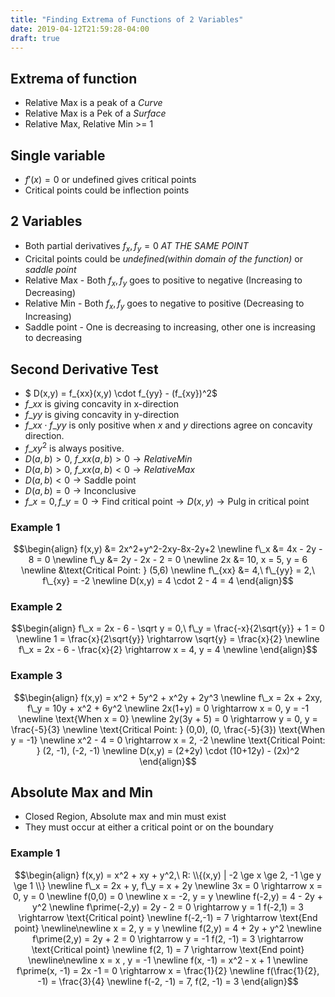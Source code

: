 ```yaml
---
title: "Finding Extrema of Functions of 2 Variables"
date: 2019-04-12T21:59:28-04:00
draft: true
---
```


## Extrema of function
* Relative Max is a peak of a _Curve_
* Relative Max is a Pek of a _Surface_
* Relative Max, Relative Min >= 1

## Single variable
* $f\prime(x) = 0\text{ or undefined}$ gives critical points
* Critical points could be inflection points

## 2 Variables
* Both partial derivatives $f_x, f_y = 0$ _AT THE SAME POINT_
* Cricital points could be _undefined(within domain of the function)_ or _saddle point_
* Relative Max - Both $f_x, f_y$ goes to positive to negative (Increasing to Decreasing)
* Relative Min - Both $f_x, f_y$ goes to negative to positive (Decreasing to Increasing)
* Saddle point - One is decreasing to increasing, other one is increasing to decreasing

## Second Derivative Test
* $ D(x,y) = f\_{xx}(x,y) \cdot f\_{yy} - (f\_{xy})^2$
* $f\_{xx}$ is giving concavity in x-direction
* $f\_{yy}$ is giving concavity in y-direction
* $f\_{xx} \cdot f\_{yy}$ is only positive when $x$ and $y$ directions agree on concavity direction.
* $f\_{xy}^2$ is always positive.
* $D(a,b) > 0,\ f\_{xx}(a,b) > 0 \rightarrow Relative Min$
* $D(a,b) > 0,\ f\_{xx}(a,b) < 0 \rightarrow Relative Max$
* $D(a,b) < 0 \rightarrow \text{Saddle point}$
* $D(a,b) = 0 \rightarrow \text{Inconclusive}$
* $f\_x = 0, f\_y = 0 \rightarrow \text{Find critical point} \rightarrow D(x,y) \rightarrow \text{Pulg in critical point}$

### Example 1
$$\begin{align}
f(x,y) &= 2x^2+y^2-2xy-8x-2y+2 \newline
f\_x &= 4x - 2y - 8 = 0 \newline
f\_y &= 2y - 2x - 2 = 0 \newline
2x &= 10, x = 5, y = 6 \newline
&\text{Critical Point: } (5,6) \newline
f\_{xx} &= 4,\ f\_{yy} = 2,\ f\_{xy} = -2 \newline
D(x,y) = 4 \cdot 2 - 4 = 4
\end{align}$$

### Example 2
$$\begin{align}
f\_x = 2x - 6 - \sqrt y = 0,\ f\_y = \frac{-x}{2\sqrt{y}} + 1 = 0 \newline
1 = \frac{x}{2\sqrt{y}} \rightarrow \sqrt{y} = \frac{x}{2} \newline
f\_x = 2x - 6 - \frac{x}{2} \rightarrow x = 4, y = 4 \newline
\end{align}$$

### Example 3
$$\begin{align}
f(x,y) = x^2 + 5y^2 + x^2y + 2y^3 \newline
f\_x = 2x + 2xy, f\_y = 10y + x^2 + 6y^2 \newline
2x(1+y) = 0 \rightarrow x = 0, y = -1 \newline
\text{When x = 0} \newline
2y(3y + 5) = 0 \rightarrow y = 0, y = \frac{-5}{3} \newline
\text{Critical Point: } (0,0), (0, \frac{-5}{3})
\text{When y = -1} \newline
x^2 - 4 = 0 \rightarrow x = 2, -2 \newline
\text{Critical Point: } (2, -1), (-2, -1) \newline
D(x,y) = (2+2y) \cdot (10+12y) - (2x)^2
\end{align}$$

## Absolute Max and Min
* Closed Region, Absolute max and min must exist
* They must occur at either a critical point or on the boundary

### Example 1
$$\begin{align}
f(x,y) = x^2 + xy + y^2,\ R: \\{(x,y) | -2 \ge x \ge 2, -1 \ge y \ge 1 \\} \newline
f\_x = 2x + y, f\_y = x + 2y \newline
3x = 0 \rightarrow x = 0, y = 0 \newline
f(0,0) = 0 \newline
x = -2, y = y \newline
f(-2,y) = 4 - 2y + y^2 \newline
f\prime(-2,y) = 2y - 2 = 0 \rightarrow y = 1
f(-2,1) = 3 \rightarrow \text{Critical point} \newline
f(-2,-1) = 7 \rightarrow \text{End point} \newline\newline
x = 2, y = y \newline
f(2,y) = 4 + 2y + y^2 \newline
f\prime(2,y) = 2y + 2 = 0 \rightarrow y = -1
f(2, -1) = 3 \rightarrow \text{Critical point} \newline
f(2, 1) = 7 \rightarrow \text{End point} \newline\newline
x = x , y = -1 \newline
f(x, -1) = x^2 - x + 1 \newline
f\prime(x, -1) = 2x -1 = 0 \rightarrow x = \frac{1}{2} \newline
f(\frac{1}{2}, -1) = \frac{3}{4} \newline
f(-2, -1) = 7, f(2, -1) = 3
\end{align}$$